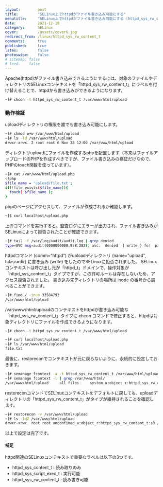 ```yaml
---
layout:        post
title:         "SELinux上でhttpdがファイル書き込み可能にする"
menutitle:     "SELinux上でhttpdがファイル書き込み可能にする (httpd_sys_rw_content_t)"
date:          2021-12-10
category:      SELinux
cover:         /assets/cover6.jpg
redirect_from: /linux/httpd_sys_rw_content_t
comments:      true
published:     true
latex:         false
photoswipe:    false
# sitemap: false
# feed:    false
---
```


Apache(httpd)がファイル書き込みできるようにするには、対象のファイルやディレクトリのSELinuxコンテキストを「httpd_sys_rw_content_t」にラベルを付け替えることで、httpdから書き込みができるようになります。

```bash
~]# chcon -t httpd_sys_rw_content_t /var/www/html/upload
```

### 動作検証

uploadディレクトリの権限を誰でも書き込み可能にします。
```bash
~]# chmod o+w /var/www/html/upload
~]# ls -ld /var/www/html/upload
drwxr-xrwx. 2 root root 6 Nov 28 12:00 /var/www/html/upload
```
ディレクトリuploadにファイルを作成するphpを配置します（本来はファイルアップロードのPHPを作成すべきですが、ファイル書き込みの検証だけなので、PHPのtouch関数を使っています）。
```bash
~]# cat /var/www/html/upload.php
<?php
$file_name = 'upload/file.txt';
if(!file_exists($file_name)){
  touch( $file_name );
}
```
phpのページにアクセスして、ファイルが作成されるか確認します。
```bash
~]$ curl localhost/upload.php
```
上のコマンドを実行すると、監査ログにエラーが出力され、ファイル書き込みがSELinuxによって拒否されたことが確認できます。
```bash
~]# tail -f /var/log/audit/audit.log | grep denied
type=AVC msg=audit(0000000000.958:282): avc:  denied  { write } for  pid=1647 comm="httpd" name="upload" dev="dm-0" ino=33584792 scontext=system_u:system_r:httpd_t:s0 tcontext=unconfined_u:object_r:httpd_sys_content_t:s0 tclass=dir permissive=0
```
httpdコマンド (comm="httpd") がuploadディレクトリ (name="upload", tclass=dir) に書き込み (write) をしたのでSELinuxに拒否されました。
SELinuxコンテキストは呼び出し元が「httpd_t」ドメインで、操作対象が「httpd_sys_content_t」タイプですが、この許可ルールは存在しないため、アクセス拒否されました。
書き込み先ディレクトリの場所は inode の番号から調べることができます。
```bash
~]# find / -inum 33584792
/var/www/html/upload
```
/var/www/html/uploadのコンテキストをhttpdが書き込み可能な「httpd_sys_rw_content_t」タイプに chcon コマンドで修正すると、httpdは対象ディレクトリにファイルを作成できるようになります。
```bash
~]# chcon -t httpd_sys_rw_content_t /var/www/html/upload

~]# curl localhost/upload.php
~]# ls /var/www/html/upload
file.txt
```
最後に、restoreconでコンテキストが元に戻らないように、永続的に設定しておきます。
```bash
~]# semanage fcontext -a -t httpd_sys_rw_content_t /var/www/html/upload
~]# semanage fcontext -l | grep /var/www/html/
/var/www/html/upload     all files     system_u:object_r:httpd_sys_rw_content_t:s0
```
restoreconコマンドでSELinuxコンテキストをデフォルトに戻しても、uploadディレクトリの「httpd_sys_rw_content_t」がタイプが維持されることを確認します。
```bash
~]# restorecon -v /var/www/html/upload
~]# ls -ldZ /var/www/html/upload
drwxr-xrwx. root root unconfined_u:object_r:httpd_sys_rw_content_t:s0 /var/www/html/upload
```
以上で設定は完了です。

#### 補足

httpd関連のSELinuxコンテキストで重要なラベルは以下の3つです。
- httpd_sys_content_t : 読み取りのみ
- httpd_sys_script_exec_t : 実行可能
- httpd_sys_rw_content_t : 読み書き可能
